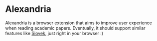 # Alexandria
Alexandria is a browser extension that aims to improve user experience when reading academic papers. Eventually, it should support similar features like [Sioyek](https://github.com/ahrm/sioyek), just right in your browser :)
